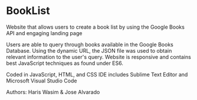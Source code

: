# BookList
Website that allows users to create a book list by using the Google Books API and engaging landing page

Users are able to query through books available in the Google Books Database. Using the dynamic URL, the JSON file was used
to obtain relevant information to the user's query. Website is responsive and contains best JavaScript techniques as found under ES6.

Coded in JavaScript, HTML, and CSS
IDE includes Sublime Text Editor and Microsoft Visual Studio Code

Authors: Haris Wasim & Jose Alvarado
